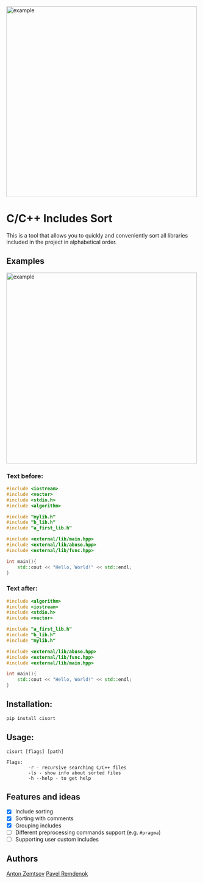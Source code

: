 <img src="https://i.imgur.com/LsH6pj8.gif" alt="example" width="500"/>

# C/С++ Includes Sort

This is a tool that allows you to quickly and
conveniently sort all libraries included in the project in
alphabetical order.

## Examples
<img src="https://i.imgur.com/GLgtBDH.gif" alt="example" width="500"/>

### Text before:
```c++
#include <iostream>
#include <vector>
#include <stdio.h>
#include <algorithm>

#include "mylib.h"
#include "b_lib.h"
#include "a_first_lib.h"

#include <external/lib/main.hpp>
#include <external/lib/abuse.hpp>
#include <external/lib/func.hpp>

int main(){
	std::cout << "Hello, World!" << std::endl;
}
```
### Text after:
```c++
#include <algorithm>
#include <iostream>
#include <stdio.h>
#include <vector>

#include "a_first_lib.h"
#include "b_lib.h"
#include "mylib.h"

#include <external/lib/abuse.hpp>
#include <external/lib/func.hpp>
#include <external/lib/main.hpp>

int main(){
	std::cout << "Hello, World!" << std::endl;
}
```

## Installation:

```python
pip install cisort
```

## Usage:
```shell
cisort [flags] [path]

Flags:
        -r - recursive searching C/C++ files
        -ls - show info about sorted files
        -h --help - to get help
```


## Features and ideas

- [x] Include sorting
- [x] Sorting with comments
- [x] Grouping includes
- [ ] Different preprocessing commands support (e.g. `#pragma`)
- [ ] Supporting user custom includes

## Authors
[Anton Zemtsov](https://github.com/antonata-c/)
[Pavel Remdenok](https://github.com/pavel-cpp/)


